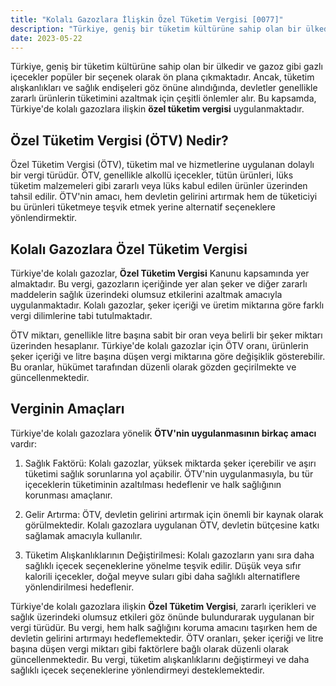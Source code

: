 ```yaml
---
title: "Kolalı Gazozlara İlişkin Özel Tüketim Vergisi [0077]"
description: "Türkiye, geniş bir tüketim kültürüne sahip olan bir ülkedir ve gazoz gibi gazlı içecekler popüler bir seçenek olarak ön plana çıkmaktadır."
date: 2023-05-22
---
```


Türkiye, geniş bir tüketim kültürüne sahip olan bir ülkedir ve gazoz gibi gazlı içecekler popüler bir seçenek olarak ön
plana çıkmaktadır. Ancak, tüketim alışkanlıkları ve sağlık endişeleri göz önüne alındığında, devletler genellikle
zararlı ürünlerin tüketimini azaltmak için çeşitli önlemler alır. Bu kapsamda, Türkiye'de kolalı gazozlara ilişkin
**özel tüketim vergisi** uygulanmaktadır.

## Özel Tüketim Vergisi (ÖTV) Nedir?

Özel Tüketim Vergisi (ÖTV), tüketim mal ve hizmetlerine uygulanan dolaylı bir vergi türüdür. ÖTV, genellikle alkollü
içecekler, tütün ürünleri, lüks tüketim malzemeleri gibi zararlı veya lüks kabul edilen ürünler üzerinden tahsil edilir.
ÖTV'nin amacı, hem devletin gelirini artırmak hem de tüketiciyi bu ürünleri tüketmeye teşvik etmek yerine alternatif
seçeneklere yönlendirmektir.

## Kolalı Gazozlara Özel Tüketim Vergisi

Türkiye'de kolalı gazozlar, **Özel Tüketim Vergisi** Kanunu kapsamında yer almaktadır. Bu vergi, gazozların içeriğinde
yer alan şeker ve diğer zararlı maddelerin sağlık üzerindeki olumsuz etkilerini azaltmak amacıyla uygulanmaktadır.
Kolalı gazozlar, şeker içeriği ve üretim miktarına göre farklı vergi dilimlerine tabi tutulmaktadır.

ÖTV miktarı, genellikle litre başına sabit bir oran veya belirli bir şeker miktarı üzerinden hesaplanır. Türkiye'de
kolalı gazozlar için ÖTV oranı, ürünlerin şeker içeriği ve litre başına düşen vergi miktarına göre değişiklik
gösterebilir. Bu oranlar, hükümet tarafından düzenli olarak gözden geçirilmekte ve güncellenmektedir.

## Verginin Amaçları

Türkiye'de kolalı gazozlara yönelik **ÖTV'nin uygulanmasının birkaç amacı** vardır:

1. Sağlık Faktörü: Kolalı gazozlar, yüksek miktarda şeker içerebilir ve aşırı tüketimi sağlık sorunlarına yol açabilir.
   ÖTV'nin uygulanmasıyla, bu tür içeceklerin tüketiminin azaltılması hedeflenir ve halk sağlığının korunması amaçlanır.

2. Gelir Artırma: ÖTV, devletin gelirini artırmak için önemli bir kaynak olarak görülmektedir. Kolalı gazozlara
   uygulanan ÖTV, devletin bütçesine katkı sağlamak amacıyla kullanılır.

3. Tüketim Alışkanlıklarının Değiştirilmesi: Kolalı gazozların yanı sıra daha sağlıklı içecek seçeneklerine yönelme
   teşvik edilir. Düşük veya sıfır kalorili içecekler, doğal meyve suları gibi daha sağlıklı alternatiflere
   yönlendirilmesi hedeflenir.

Türkiye'de kolalı gazozlara ilişkin **Özel Tüketim Vergisi**, zararlı içerikleri ve sağlık üzerindeki olumsuz etkileri
göz önünde bulundurarak uygulanan bir vergi türüdür. Bu vergi, hem halk sağlığını koruma amacını taşırken hem de
devletin gelirini artırmayı hedeflemektedir. ÖTV oranları, şeker içeriği ve litre başına düşen vergi miktarı gibi
faktörlere bağlı olarak düzenli olarak güncellenmektedir. Bu vergi, tüketim alışkanlıklarını değiştirmeyi ve daha
sağlıklı içecek seçeneklerine yönlendirmeyi desteklemektedir.
